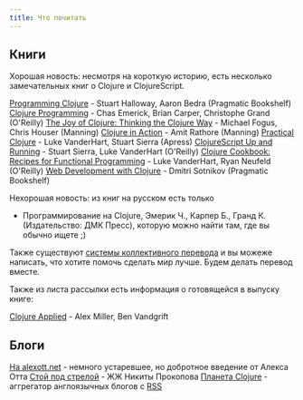 ```yaml
---
title: Что почитать
---
```


## Книги

Хорошая новость: несмотря на короткую историю, есть несколько замечательных книг о Clojure и ClojureScript. 

[Programming Clojure](http://amzn.com/1934356867) - Stuart Halloway, Aaron Bedra (Pragmatic Bookshelf)
[Clojure Programming](http://amzn.com/B007Q4T040) - Chas Emerick, Brian Carper, Christophe Grand (O'Reilly)
[The Joy of Clojure: Thinking the Clojure Way](http://amzn.com/1935182641) - Michael Fogus, Chris Houser (Manning)
[Clojure in Action](http://amzn.com/1935182641) - Amit Rathore (Manning)
[Practical Clojure](http://amzn.com/1935182641) - Luke VanderHart, Stuart Sierra (Apress)
[ClojureScript Up and Running](http://amzn.com/B009WXWXPG) - Stuart Sierra, Luke VanderHart (O'Reilly)
[Clojure Cookbook: Recipes for Functional Programming](http://amzn.com/B00IT6XZ0O) - Luke VanderHart, Ryan Neufeld (O'Reilly)
[Web Development with Clojure](http://amzn.com/B00I800FCM) - Dmitri Sotnikov (Pragmatic Bookshelf)

Нехорошая новость: из книг на русском есть только

- Программирование на Clojure, Эмерик Ч., Карпер Б., Гранд К. (Издательство: ДМК Пресс), которую можно найти там, где вы обычно ищете ;)

Также существуют [системы коллективного перевода](http://translatedby.com/) и вы можеже написать, что хотите помочь сделать мир лучше. Будем делать перевод вместе.

Также из листа рассылки есть информация о готовящейся в выпуску книге:

[Clojure Applied](https://groups.google.com/d/msg/clojure/kvvyQ1s5w_s/jQ16iPwPL6EJ) - Alex Miller, Ben Vandgrift

## Блоги

[На alexott.net](http://alexott.net/ru/clojure/) - немного устаревшее, но добротное введение от Алекса Отта
[Стой под стрелой](http://tonsky.livejournal.com/) - ЖЖ Никиты Прокопова
[Планета Clojure](http://planet.clojure.in/) - аггрегатор англоязычных блогов с [RSS](http://planet.clojure.in/atom.xml)

